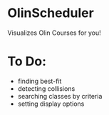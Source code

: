 # OlinScheduler
Visualizes Olin Courses for you!

# To Do:
- finding best-fit
- detecting collisions
- searching classes by criteria
- setting display options
